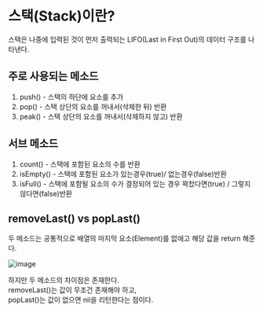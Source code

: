 # 스택(Stack)이란?
스택은 나중에 입력된 것이 먼저 출력되는 LIFO(Last in First Out)의 데이터 구조를 나타낸다.   

## 주로 사용되는 메소드
1. push() - 스택의 하단에 요소를 추가   
2. pop() - 스택 상단의 요소를 꺼내서(삭제한 뒤) 반환   
3. peak() - 스택 상단의 요소를 꺼내서(삭제하지 않고) 반환   

## 서브 메소드
1. count() - 스택에 포함된 요소의 수를 반환   
2. isEmpty() - 스택에 포함된 요소가 있는경우(true)/ 없는경우(false)반환   
3. isFull() - 스택에 포함될 요소의 수가 결정되어 있는 경우 꽉찼다면(true) / 그렇지 않다면(false)반환   


## removeLast() vs popLast()
두 메소드는 공통적으로 배열의 마지막 요소(Element)를 없애고 해당 값을 return 해준다.   
   
![image](https://user-images.githubusercontent.com/60501045/221518092-4f99ff6b-aa56-44b0-abc7-8056127672df.png)   
   
하지만 두 메소드의 차이점은 존재한다.   
removeLast()는 값이 무조건 존재해야 하고,   
popLast()는 값이 없으면 nil을 리턴한다는 점이다.   
